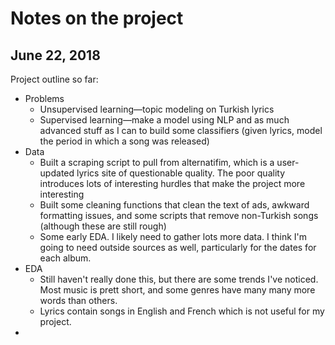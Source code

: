 # Notes on the project
## June 22, 2018
Project outline so far:
- Problems
  - Unsupervised learning&mdash;topic modeling on Turkish lyrics
  - Supervised learning&mdash;make a model using NLP and as much advanced stuff as I can to build some classifiers (given lyrics, model the period in which a song was released)
- Data
  - Built a scraping script to pull from alternatifim, which is a user-updated lyrics site of questionable quality. The poor quality introduces lots of interesting hurdles that make the project more interesting
  - Built some cleaning functions that clean the text of ads, awkward formatting issues, and some scripts that remove non-Turkish songs (although these are still rough)
  - Some early EDA. I likely need to gather lots more data. I think I'm going to need outside sources as well, particularly for the dates for each album.
- EDA
  - Still haven't really done this, but there are some trends I've noticed. Most music is prett short, and some genres have many many more words than others.
  - Lyrics contain songs in English and French which is not useful for my project.
- 
